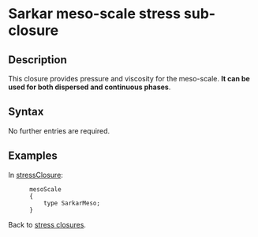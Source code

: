 Sarkar meso-scale stress sub-closure
==

Description
--
This closure provides  pressure and viscosity for the meso-scale.
__It can be used for both dispersed and continuous phases__.

Syntax
--
No further entries are required. 

Examples
--
In [stressClosure](../../ClsStress.md):

```
      mesoScale
      {
          type SarkarMeso;
      }
```

Back to [stress closures](../../ClsStress.md).
